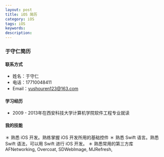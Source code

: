 ```yaml
---
layout: post
title: iOS 简历
category: iOS
tags: iOS
keywords:
description:
---
```


### 于守仁简历

#### 联系方式 ####

* 姓名：于守仁
* 电话：17710048411
* Email：yushouren123@163.com

#### 学习经历 ####

* 2009 - 2013年在西安科技大学计算机学院软件工程专业就读

#### 我的技能 ####

＊ 熟悉 iOS 开发。熟练掌握 iOS 开发所用的基础控件
＊ 熟悉 Swift 语言。熟悉 Swift 语法，可以用 Swift 进行 iOS 开发。
＊ 熟悉常用的第三方库 AFNetworking, Overcoat, SDWebImage, MJRefresh,

